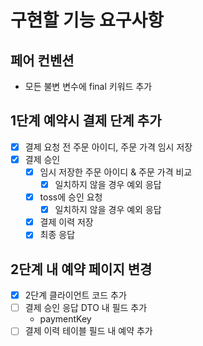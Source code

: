 # 구현할 기능 요구사항

## 페어 컨벤션

- 모든 불변 변수에 final 키워드 추가

## 1단계 예약시 결제 단계 추가

- [x] 결제 요청 전 주문 아이디, 주문 가격 임시 저장
- [X] 결제 승인
    - [X] 임시 저장한 주문 아이디 & 주문 가격 비교
        - [X] 일치하지 않을 경우 예외 응답
    - [X] toss에 승인 요청
        - [X] 일치하지 않을 경우 예외 응답
    - [X] 결제 이력 저장
    - [X] 최종 응답

## 2단계 내 예약 페이지 변경

- [x] 2단계 클라이언트 코드 추가
- [ ] 결제 승인 응답 DTO 내 필드 추가
  - paymentKey
- [ ] 결제 이력 테이블 필드 내 예약 추가
